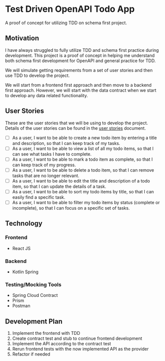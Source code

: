 # Test Driven OpenAPI Todo App

A proof of concept for utilizing TDD on schema first project.

## Motivation

I have always struggled to fully utilize TDD and schema first practice during development. This project is a proof of
concept in helping me understand both schema first development for OpenAPI and general practice for TDD.

We will simulate getting requirements from a set of user stories and then use TDD to develop the project.

We will start from a frontend first approach and then move to a backend first approach. However, we will start with the data contract when we start to develop any data related functionality.

## User Stories

These are the user stories that we will be using to develop the project. Details of the user stories can be found in the [user stories](docs/user-stories.md) document.

- [ ] As a user, I want to be able to create a new todo item by entering a title and description, so that I can keep track of my tasks.
- [ ] As a user, I want to be able to view a list of all my todo items, so that I can see what tasks I have to complete.
- [ ] As a user, I want to be able to mark a todo item as complete, so that I can keep track of my progress.
- [ ] As a user, I want to be able to delete a todo item, so that I can remove tasks that are no longer relevant.
- [ ] As a user, I want to be able to edit the title and description of a todo item, so that I can update the details of a task.
- [ ] As a user, I want to be able to sort my todo items by title, so that I can easily find a specific task.
- [ ] As a user, I want to be able to filter my todo items by status (complete or incomplete), so that I can focus on a specific set of tasks.

## Technology

### Frontend

- React JS

### Backend

- Kotlin Spring

### Testing/Mocking Tools

- Spring Cloud Contract
- Prism
- Postman

## Development Plan

1. Implement the frontend with TDD
2. Create contract test and stub to continue frontend development
3. Implement the API according to the contract test
4. Rerun frontend tests with the now implemented API as the provider
5. Refactor if needed
